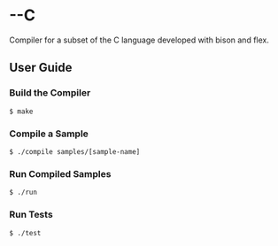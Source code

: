 # --C
Compiler for a subset of the C language developed with bison and flex.


## User Guide

### Build the Compiler

```
$ make
```

### Compile a Sample

```
$ ./compile samples/[sample-name]
```

### Run Compiled Samples

```
$ ./run
```

### Run Tests

```
$ ./test
```